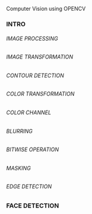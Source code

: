 
Computer Vision using OPENCV
### INTRO
###### IMAGE PROCESSING
###### IMAGE TRANSFORMATION
###### CONTOUR DETECTION
###### COLOR TRANSFORMATION
###### COLOR CHANNEL
###### BLURRING
###### BITWISE OPERATION
###### MASKING
###### EDGE DETECTION

### FACE DETECTION
